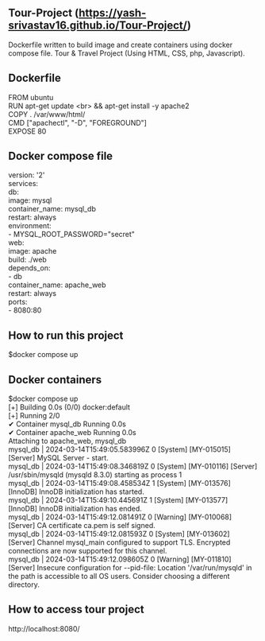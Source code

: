 ## Tour-Project (https://yash-srivastav16.github.io/Tour-Project/)
Dockerfile written to build image and create containers using docker compose file. 
Tour &amp; Travel Project (Using HTML, CSS, php, Javascript).

## Dockerfile
FROM ubuntu<br>
RUN apt-get update \<br>
  && apt-get install -y apache2
<br>COPY . /var/www/html/
<br>CMD ["apachectl", "-D", "FOREGROUND"]
<br>EXPOSE 80

## Docker compose file
version: '2'<br>
services:<br>
  db:<br>
    image: mysql<br>
    container_name: mysql_db<br>
    restart: always<br>
    environment:<br>
      - MYSQL_ROOT_PASSWORD="secret"<br>
  web:<br>
    image: apache<br>
    build: ./web<br>
    depends_on:<br>
      - db<br>
    container_name: apache_web<br>
    restart: always<br>
    ports:<br>
      - 8080:80<br>

 ## How to run this project
 $docker compose up

 ## Docker containers
 $docker compose up<br>
[+] Building 0.0s (0/0)                                      docker:default<br>
[+] Running 2/0<br>
 ✔ Container mysql_db    Running                                       0.0s <br>
 ✔ Container apache_web  Running                                       0.0s <br>
Attaching to apache_web, mysql_db<br>
mysql_db    | 2024-03-14T15:49:05.583996Z 0 [System] [MY-015015] [Server] MySQL Server - start.<br>
mysql_db    | 2024-03-14T15:49:08.346819Z 0 [System] [MY-010116] [Server] /usr/sbin/mysqld (mysqld 8.3.0) starting as process 1<br>
mysql_db    | 2024-03-14T15:49:08.458534Z 1 [System] [MY-013576] [InnoDB] InnoDB initialization has started.<br>
mysql_db    | 2024-03-14T15:49:10.445691Z 1 [System] [MY-013577] [InnoDB] InnoDB initialization has ended.<br>
mysql_db    | 2024-03-14T15:49:12.081491Z 0 [Warning] [MY-010068] [Server] CA certificate ca.pem is self signed.<br>
mysql_db    | 2024-03-14T15:49:12.081593Z 0 [System] [MY-013602] [Server] Channel mysql_main configured to support TLS. Encrypted connections are now supported for this channel.
<br>mysql_db    | 2024-03-14T15:49:12.098605Z 0 [Warning] [MY-011810] [Server] Insecure configuration for --pid-file: Location '/var/run/mysqld' in the path is accessible to all OS users. Consider choosing a different directory. <br>

 ## How to access tour project<br>
 http://localhost:8080/
